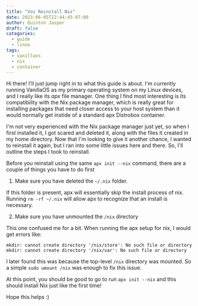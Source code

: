 ```yaml
---
title: "Vos Reinstall Nix"
date: 2023-06-05T22:44:43-07:00
author: Quinton Jasper
draft: false
categories:
  - guide
  - linux
tags:
  - vanillaos
  - nix
  - container
---
```


Hi there! I'll just jump right in to what this guide is about. I'm currently running VanillaOS as my primary operating system on my Linux devices, and I really like its _apx_ file manager. One thing I find most interesting is its compatibility with the Nix package manager, which is really great for installing packages that need closer access to your host system than it would normally get instide of a standard apx Distrobox container. 

I'm not very experienced with the Nix package manager just yet, so when I first installed it, I got scared and deleted it, along with the files it created in my home directory. Now that I'm looking to give it another chance, I wanted to reinstall it again, but I ran into some little issues here and there. So, I'll outline the steps I took to reinstall.

Before you reinstall using the same `apx init --nix` command, there are a couple of things you have to do first

1. Make sure you have deleted the `~/.nix` folder.

If this folder is present, apx will essentially skip the install process of nix. Running `rm -rf ~/.nix` will allow apx to recognize that an install is necessary.

2. Make sure you have unmounted the `/nix` directory

This one confused me for a bit. When running the apx setup for nix, I would get errors like:

`mkdir: cannot create directory '/nix/store': No such file or directory`
`mkdir: cannot create directory '/nix/var': No such file or directory`

I later found this was because the top-level `/nix` directory was mounted. So a simple `sudo umount /nix` was enough to fix this issue.

At this point, you should be good to go to run `apx init --nix` and this should install Nix just like the first time!

Hope this helps :) 
